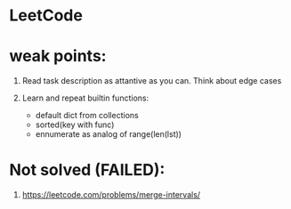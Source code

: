 # LeetCode

# weak points:

1) Read task description as attantive as you can.
	Think about edge cases

2) Learn and repeat builtin functions:
	- default dict from collections
	- sorted(key with func)
	- ennumerate as analog of range(len(lst))

# Not solved (FAILED):
 1) https://leetcode.com/problems/merge-intervals/